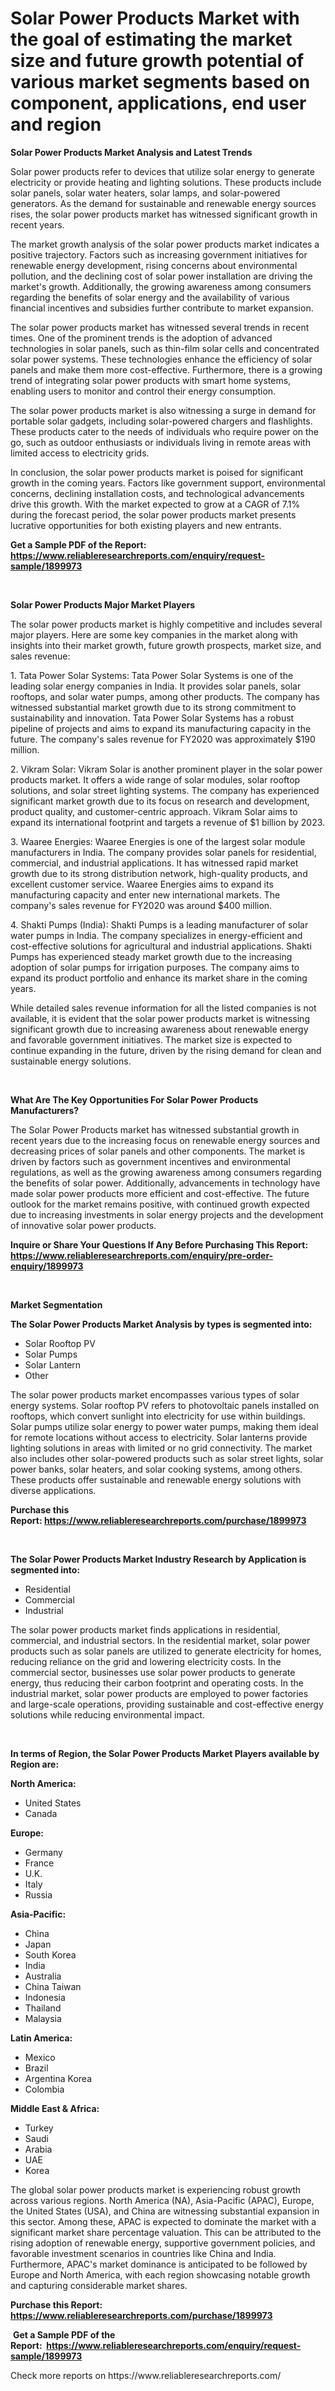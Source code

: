 <p><h1>Solar Power Products Market with the goal of estimating the market size and future growth potential of various market segments based on component, applications, end user and region</h1></p><p><strong>Solar Power Products Market Analysis and Latest Trends</strong></p>
<p><p>Solar power products refer to devices that utilize solar energy to generate electricity or provide heating and lighting solutions. These products include solar panels, solar water heaters, solar lamps, and solar-powered generators. As the demand for sustainable and renewable energy sources rises, the solar power products market has witnessed significant growth in recent years.</p><p>The market growth analysis of the solar power products market indicates a positive trajectory. Factors such as increasing government initiatives for renewable energy development, rising concerns about environmental pollution, and the declining cost of solar power installation are driving the market's growth. Additionally, the growing awareness among consumers regarding the benefits of solar energy and the availability of various financial incentives and subsidies further contribute to market expansion.</p><p>The solar power products market has witnessed several trends in recent times. One of the prominent trends is the adoption of advanced technologies in solar panels, such as thin-film solar cells and concentrated solar power systems. These technologies enhance the efficiency of solar panels and make them more cost-effective. Furthermore, there is a growing trend of integrating solar power products with smart home systems, enabling users to monitor and control their energy consumption.</p><p>The solar power products market is also witnessing a surge in demand for portable solar gadgets, including solar-powered chargers and flashlights. These products cater to the needs of individuals who require power on the go, such as outdoor enthusiasts or individuals living in remote areas with limited access to electricity grids.</p><p>In conclusion, the solar power products market is poised for significant growth in the coming years. Factors like government support, environmental concerns, declining installation costs, and technological advancements drive this growth. With the market expected to grow at a CAGR of 7.1% during the forecast period, the solar power products market presents lucrative opportunities for both existing players and new entrants.</p></p>
<p><strong>Get a Sample PDF of the Report:&nbsp; <a href="https://www.reliableresearchreports.com/enquiry/request-sample/1899973">https://www.reliableresearchreports.com/enquiry/request-sample/1899973</a></strong></p>
<p>&nbsp;</p>
<p><strong>Solar Power Products Major Market Players</strong></p>
<p><p>The solar power products market is highly competitive and includes several major players. Here are some key companies in the market along with insights into their market growth, future growth prospects, market size, and sales revenue:</p><p>1. Tata Power Solar Systems: Tata Power Solar Systems is one of the leading solar energy companies in India. It provides solar panels, solar rooftops, and solar water pumps, among other products. The company has witnessed substantial market growth due to its strong commitment to sustainability and innovation. Tata Power Solar Systems has a robust pipeline of projects and aims to expand its manufacturing capacity in the future. The company's sales revenue for FY2020 was approximately $190 million.</p><p>2. Vikram Solar: Vikram Solar is another prominent player in the solar power products market. It offers a wide range of solar modules, solar rooftop solutions, and solar street lighting systems. The company has experienced significant market growth due to its focus on research and development, product quality, and customer-centric approach. Vikram Solar aims to expand its international footprint and targets a revenue of $1 billion by 2023.</p><p>3. Waaree Energies: Waaree Energies is one of the largest solar module manufacturers in India. The company provides solar panels for residential, commercial, and industrial applications. It has witnessed rapid market growth due to its strong distribution network, high-quality products, and excellent customer service. Waaree Energies aims to expand its manufacturing capacity and enter new international markets. The company's sales revenue for FY2020 was around $400 million.</p><p>4. Shakti Pumps (India): Shakti Pumps is a leading manufacturer of solar water pumps in India. The company specializes in energy-efficient and cost-effective solutions for agricultural and industrial applications. Shakti Pumps has experienced steady market growth due to the increasing adoption of solar pumps for irrigation purposes. The company aims to expand its product portfolio and enhance its market share in the coming years.</p><p>While detailed sales revenue information for all the listed companies is not available, it is evident that the solar power products market is witnessing significant growth due to increasing awareness about renewable energy and favorable government initiatives. The market size is expected to continue expanding in the future, driven by the rising demand for clean and sustainable energy solutions.</p></p>
<p>&nbsp;</p>
<p><strong>What Are The Key Opportunities For Solar Power Products Manufacturers?</strong></p>
<p><p>The Solar Power Products market has witnessed substantial growth in recent years due to the increasing focus on renewable energy sources and decreasing prices of solar panels and other components. The market is driven by factors such as government incentives and environmental regulations, as well as the growing awareness among consumers regarding the benefits of solar power. Additionally, advancements in technology have made solar power products more efficient and cost-effective. The future outlook for the market remains positive, with continued growth expected due to increasing investments in solar energy projects and the development of innovative solar power products.</p></p>
<p><strong>Inquire or Share Your Questions If Any Before Purchasing This Report: <a href="https://www.reliableresearchreports.com/enquiry/pre-order-enquiry/1899973">https://www.reliableresearchreports.com/enquiry/pre-order-enquiry/1899973</a></strong></p>
<p>&nbsp;</p>
<p><strong>Market Segmentation</strong></p>
<p><strong>The Solar Power Products Market Analysis by types is segmented into:</strong></p>
<p><ul><li>Solar Rooftop PV</li><li>Solar Pumps</li><li>Solar Lantern</li><li>Other</li></ul></p>
<p><p>The solar power products market encompasses various types of solar energy systems. Solar rooftop PV refers to photovoltaic panels installed on rooftops, which convert sunlight into electricity for use within buildings. Solar pumps utilize solar energy to power water pumps, making them ideal for remote locations without access to electricity. Solar lanterns provide lighting solutions in areas with limited or no grid connectivity. The market also includes other solar-powered products such as solar street lights, solar power banks, solar heaters, and solar cooking systems, among others. These products offer sustainable and renewable energy solutions with diverse applications.</p></p>
<p><strong>Purchase this Report:&nbsp;<a href="https://www.reliableresearchreports.com/purchase/1899973">https://www.reliableresearchreports.com/purchase/1899973</a></strong></p>
<p>&nbsp;</p>
<p><strong>The Solar Power Products Market Industry Research by Application is segmented into:</strong></p>
<p><ul><li>Residential</li><li>Commercial</li><li>Industrial</li></ul></p>
<p><p>The solar power products market finds applications in residential, commercial, and industrial sectors. In the residential market, solar power products such as solar panels are utilized to generate electricity for homes, reducing reliance on the grid and lowering electricity costs. In the commercial sector, businesses use solar power products to generate energy, thus reducing their carbon footprint and operating costs. In the industrial market, solar power products are employed to power factories and large-scale operations, providing sustainable and cost-effective energy solutions while reducing environmental impact.</p></p>
<p>&nbsp;</p>
<p><strong>In terms of Region, the Solar Power Products Market Players available by Region are:</strong></p>
<p>
    <p> <strong> North America: </strong>
        <ul>
            <li>United States</li>
            <li>Canada</li>
        </ul>
        </p> 
    <p> <strong> Europe: </strong>
        <ul>
            <li>Germany</li>
            <li>France</li>
            <li>U.K.</li>
            <li>Italy</li>
            <li>Russia</li>
        </ul>
        </p> 
    <p> <strong> Asia-Pacific: </strong>
        <ul>
            <li>China</li>
            <li>Japan</li>
            <li>South Korea</li>
            <li>India</li>
            <li>Australia</li>
            <li>China Taiwan</li>
            <li>Indonesia</li>
            <li>Thailand</li>
            <li>Malaysia</li>
        </ul>
        </p> 
    <p> <strong> Latin America: </strong>
        <ul>
            <li>Mexico</li>
            <li>Brazil</li>
            <li>Argentina Korea</li>
            <li>Colombia</li>
        </ul>
        </p> 
    <p> <strong> Middle East & Africa: </strong>
        <ul>
            <li>Turkey</li>
            <li>Saudi</li>
            <li>Arabia</li>
            <li>UAE</li>
            <li>Korea</li>
        </ul>
    </p>
    </p>
<p><p>The global solar power products market is experiencing robust growth across various regions. North America (NA), Asia-Pacific (APAC), Europe, the United States (USA), and China are witnessing substantial expansion in this sector. Among these, APAC is expected to dominate the market with a significant market share percentage valuation. This can be attributed to the rising adoption of renewable energy, supportive government policies, and favorable investment scenarios in countries like China and India. Furthermore, APAC's market dominance is anticipated to be followed by Europe and North America, with each region showcasing notable growth and capturing considerable market shares.</p></p>
<p><strong>Purchase this Report: <a href="https://www.reliableresearchreports.com/purchase/1899973">https://www.reliableresearchreports.com/purchase/1899973</a></strong></p>
<p>&nbsp;<strong>Get a Sample PDF of the Report:&nbsp;&nbsp;<a href="https://www.reliableresearchreports.com/enquiry/request-sample/1899973">https://www.reliableresearchreports.com/enquiry/request-sample/1899973</a></strong></p>
<p><strong></strong></p>
<p>Check more reports on https://www.reliableresearchreports.com/</p>